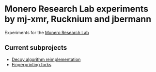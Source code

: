 # Monero Research Lab experiments by mj-xmr, Rucknium and jbermann

Experiments for the [Monero Research Lab](https://github.com/monero-project/research-lab)

## Current subprojects

- [Decoy algorithm reimplementation](decoy)
- [Fingerprinting forks](fingerprinting)

